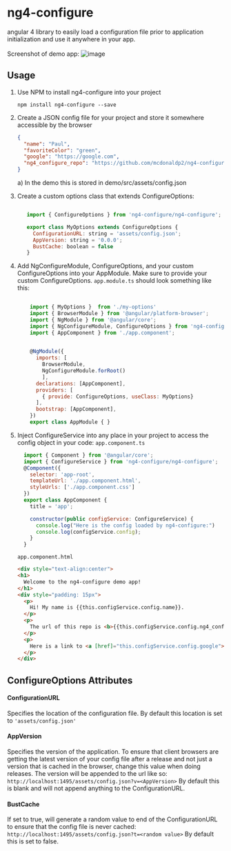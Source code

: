 # ng4-configure

angular 4 library to easily load a configuration file prior to application initialization and use it anywhere in your app.<br />
<br />
Screenshot of demo app:
![image](https://user-images.githubusercontent.com/9122526/29547764-14cd008e-86ca-11e7-9768-2f2e516a8f24.png)
## Usage

1. Use NPM to install ng4-configure into your project

    ``` npm install ng4-configure --save ```
2. Create a JSON config file for your project and store it somewhere accessible by the browser 
    ```json
    {
      "name": "Paul",
      "favoriteColor": "green",
      "google": "https://google.com",
      "ng4_configure_repo": "https://github.com/mcdonaldp2/ng4-configure"
    }
    ```
    a) In the demo this is stored in demo/src/assets/config.json 
3. Create a custom options class that extends ConfigureOptions:

   ```javascript
   
      import { ConfigureOptions } from 'ng4-configure/ng4-configure';

      export class MyOptions extends ConfigureOptions {
        ConfigurationURL: string = 'assets/config.json';
        AppVersion: string = '0.0.0';
        BustCache: boolean = false
      }
   ```
4. Add NgConfigureModule, ConfigureOptions, and your custom ConfigureOptions into your AppModule. Make sure to provide your custom ConfigureOptions.  `app.module.ts` should look something like this:

    ```javascript
        
        import { MyOptions }  from './my-options'
        import { BrowserModule } from '@angular/platform-browser';
        import { NgModule } from '@angular/core';
        import { NgConfigureModule, ConfigureOptions } from 'ng4-configure/ng4-configure'
        import { AppComponent } from './app.component';

        
        @NgModule({
          imports: [
            BrowserModule, 
            NgConfigureModule.forRoot()
            ],
          declarations: [AppComponent],
          providers: [
            { provide: ConfigureOptions, useClass: MyOptions} 
          ],
          bootstrap: [AppComponent],
        })
        export class AppModule { }
    ```
5.  Inject ConfigureService into any place in your project to access the config object in your code:
    ``` app.component.ts ```
    ```javascript
      import { Component } from '@angular/core';
      import { ConfigureService } from 'ng4-configure/ng4-configure';
      @Component({
        selector: 'app-root',
        templateUrl: './app.component.html',
        styleUrls: ['./app.component.css']
      })
      export class AppComponent {
        title = 'app';

        constructor(public configService: ConfigureService) {
          console.log("Here is the config loaded by ng4-configure:")
          console.log(configService.config);
        }
      }

    ```
    ``` app.component.html ```
    ```html
    <div style="text-align:center">
    <h1>
      Welcome to the ng4-configure demo app!
    </h1>
    <div style="padding: 15px">
      <p> 
        Hi! My name is {{this.configService.config.name}}.
      </p>
      <p>
        The url of this repo is <b>{{this.configService.config.ng4_configure_repo}}</b>
      </p>
      <p>
        Here is a link to <a [href]="this.configService.config.google">Google</a>
      </p>
    </div>
    ```
    
## ConfigureOptions Attributes

#### ConfigurationURL
  Specifies the location of the configuration file.  By default this location is set to ```'assets/config.json'```
#### AppVersion
  Specifies the version of the application.  To ensure that client browsers are getting the latest version of your config file after a release and not just a version that is cached in the browser, change this value when doing releases. The version will be appended to the url like so: <br />
    ``` http://localhost:1495/assets/config.json?v=<AppVersion> ```
  By default this is blank and will not append anything to the ConfigurationURL.
#### BustCache
  If set to true, will generate a random value to end of the ConfigurationURL to ensure that the config file is never cached:
  ``` http://localhost:1495/assets/config.json?t=<random value> ```
  By default this is set to false.

  
